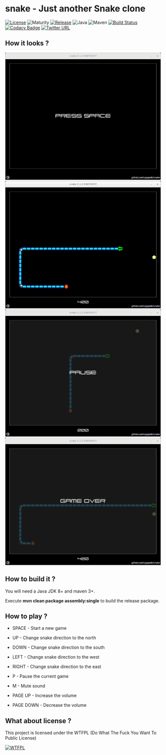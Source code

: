 # snake - Just another Snake clone
[![License](https://img.shields.io/badge/license-WTFPL-blue.svg)](http://www.wtfpl.net/) ![Maturity](https://img.shields.io/badge/maturity-beta-green.svg) [![Release](https://img.shields.io/badge/latest%20release-0.1.0-green.svg)](https://github.com/spypunk/tetris/releases/tag/0.1.0) ![Java](https://img.shields.io/badge/java-8-red.svg) ![Maven](https://img.shields.io/badge/maven-3-orange.svg) [![Build Status](https://travis-ci.org/spypunk/snake.svg?branch=master)](https://travis-ci.org/spypunk/snake) [![Codacy Badge](https://api.codacy.com/project/badge/Grade/4d05e805b7ad406a82f10e7900fb497a)](https://www.codacy.com/app/spypunk/snake?utm_source=github.com&amp;utm_medium=referral&amp;utm_content=spypunk/snake&amp;utm_campaign=Badge_Grade) [![Twitter URL](https://img.shields.io/twitter/url/https/twitter.com/fold_left.svg?style=social&label=Follow)](https://twitter.com/spypunkk)
## How it looks ?

![alt tag](img/screenshot_start.png)
![alt tag](img/screenshot.png)
![alt tag](img/screenshot_pause.png)
![alt tag](img/screenshot_gameover.png)

## How to build it ?

You will need a Java JDK 8+ and maven 3+.

Execute **mvn clean package assembly:single** to build the release package.

## How to play ?

- SPACE - Start a new game

- UP - Change snake direction to the north

- DOWN - Change snake direction to the south

- LEFT - Change snake direction to the west

- RIGHT - Change snake direction to the east

- P - Pause the current game

- M - Mute sound

- PAGE UP - Increase the volume

- PAGE DOWN - Decrease the volume

## What about license ?

This project is licensed under the WTFPL (Do What The Fuck You Want To Public License)

[![WTFPL](http://www.wtfpl.net/wp-content/uploads/2012/12/logo-220x1601.png)](http://www.wtfpl.net/)
